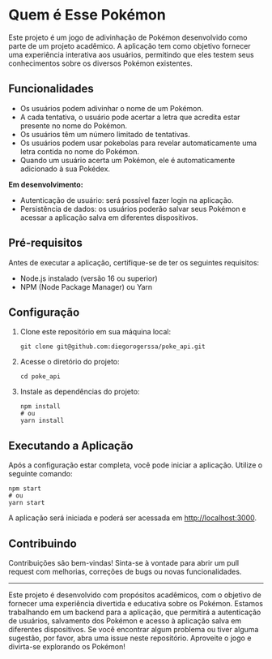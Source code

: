 # Quem é Esse Pokémon

Este projeto é um jogo de adivinhação de Pokémon desenvolvido como parte de um projeto acadêmico. A aplicação tem como objetivo fornecer uma experiência interativa aos usuários, permitindo que eles testem seus conhecimentos sobre os diversos Pokémon existentes.

## Funcionalidades

- Os usuários podem adivinhar o nome de um Pokémon.
- A cada tentativa, o usuário pode acertar a letra que acredita estar presente no nome do Pokémon.
- Os usuários têm um número limitado de tentativas.
- Os usuários podem usar pokebolas para revelar automaticamente uma letra contida no nome do Pokémon.
- Quando um usuário acerta um Pokémon, ele é automaticamente adicionado à sua Pokédex.

**Em desenvolvimento:**

- Autenticação de usuário: será possível fazer login na aplicação.
- Persistência de dados: os usuários poderão salvar seus Pokémon e acessar a aplicação salva em diferentes dispositivos.

## Pré-requisitos

Antes de executar a aplicação, certifique-se de ter os seguintes requisitos:

- Node.js instalado (versão 16 ou superior)
- NPM (Node Package Manager) ou Yarn

## Configuração

1. Clone este repositório em sua máquina local:

   ```shell
   git clone git@github.com:diegorogerssa/poke_api.git
   ```
2. Acesse o diretório do projeto:

   ```shell
   cd poke_api
   ```
3. Instale as dependências do projeto:

   ```shell
   npm install
   # ou
   yarn install
   ```

## Executando a Aplicação

Após a configuração estar completa, você pode iniciar a aplicação. Utilize o seguinte comando:

```shell
npm start
# ou
yarn start
```

A aplicação será iniciada e poderá ser acessada em [http://localhost:3000](http://localhost:3000).

## Contribuindo

Contribuições são bem-vindas! Sinta-se à vontade para abrir um pull request com melhorias, correções de bugs ou novas funcionalidades.

---

Este projeto é desenvolvido com propósitos acadêmicos, com o objetivo de fornecer uma experiência divertida e educativa sobre os Pokémon. Estamos trabalhando em um backend para a aplicação, que permitirá a autenticação de usuários, salvamento dos Pokémon e acesso à aplicação salva em diferentes dispositivos. Se você encontrar algum problema ou tiver alguma sugestão, por favor, abra uma issue neste repositório. Aproveite o jogo e divirta-se explorando os Pokémon!
